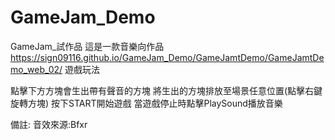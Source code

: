 # GameJam_Demo
 GameJam_試作品
 這是一款音樂向作品
 https://sign09116.github.io/GameJam_Demo/GameJamtDemo/GameJamtDemo_web_02/
遊戲玩法

點擊下方方塊會生出帶有聲音的方塊
將生出的方塊排放至場景任意位置(點擊右鍵旋轉方塊)
按下START開始遊戲
當遊戲停止時點擊PlaySound播放音樂

備註:
音效來源:Bfxr
